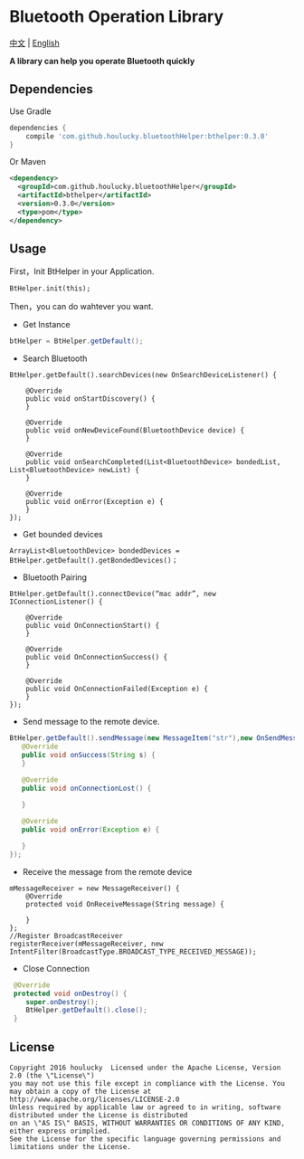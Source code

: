 # Bluetooth Operation Library
[中文](https://github.com/houlucky/BluetoothHelper/blob/master/README_zh.md) | [English](https://github.com/houlucky/BluetoothHelper)

**A library can help you  operate Bluetooth quickly**

## Dependencies
Use Gradle
```gradle
dependencies {
    compile 'com.github.houlucky.bluetoothHelper:bthelper:0.3.0'
}
```

Or Maven
```xml
<dependency>
  <groupId>com.github.houlucky.bluetoothHelper</groupId>
  <artifactId>bthelper</artifactId>
  <version>0.3.0</version>
  <type>pom</type>
</dependency>
```


## Usage
First，Init BtHelper in your Application.
```
BtHelper.init(this);
```
Then，you can do wahtever you want.
- Get Instance
```java
btHelper = BtHelper.getDefault();
```
- Search Bluetooth
```
BtHelper.getDefault().searchDevices(new OnSearchDeviceListener() {

    @Override
    public void onStartDiscovery() {
    }

    @Override
    public void onNewDeviceFound(BluetoothDevice device) {
    }

    @Override
    public void onSearchCompleted(List<BluetoothDevice> bondedList, List<BluetoothDevice> newList) {
    }

    @Override
    public void onError(Exception e) {
    }
});
```
- Get bounded devices
```
ArrayList<BluetoothDevice> bondedDevices = BtHelper.getDefault().getBondedDevices()；
```
- Bluetooth  Pairing
```
BtHelper.getDefault().connectDevice(“mac addr”, new IConnectionListener() {

    @Override
    public void OnConnectionStart() {
    }

    @Override
    public void OnConnectionSuccess() {
    }

    @Override
    public void OnConnectionFailed(Exception e) {
    }
});
```

- Send message to the remote device.
 ```java
BtHelper.getDefault().sendMessage(new MessageItem("str"),new OnSendMessageListener() {
    @Override
    public void onSuccess(String s) {
    }

    @Override
    public void onConnectionLost() {
     
    }

    @Override
    public void onError(Exception e) {

    }
});
 ```
- Receive the message from the remote device
```
mMessageReceiver = new MessageReceiver() {
    @Override
    protected void OnReceiveMessage(String message) {
       
    }
};
//Register BroadcastReceiver
registerReceiver(mMessageReceiver, new IntentFilter(BroadcastType.BROADCAST_TYPE_RECEIVED_MESSAGE));
```
- Close Connection
```java
 @Override
 protected void onDestroy() {
    super.onDestroy();
    BtHelper.getDefault().close();
 }
```




## License
```
Copyright 2016 houlucky  Licensed under the Apache License, Version 2.0 (the \"License\")
you may not use this file except in compliance with the License. You may obtain a copy of the License at 
http://www.apache.org/licenses/LICENSE-2.0
Unless required by applicable law or agreed to in writing, software distributed under the License is distributed 
on an \"AS IS\" BASIS, WITHOUT WARRANTIES OR CONDITIONS OF ANY KIND, either express orimplied. 
See the License for the specific language governing permissions and limitations under the License.
```
